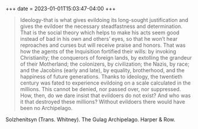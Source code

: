 +++
date = 2023-01-01T15:03:47-04:00
+++
> Ideology-that is what gives evildoing its long-sought justification and gives the evildoer the necessary steadfastness and determination. That is the social theory which helps to make his acts seem good instead of bad in his own and others’ eyes, so that he won’t hear reproaches and curses but will receive praise and honors. That was how the agents of the Inquisition fortified their wills: by invoking Christianity; the conquerors of foreign lands, by extolling the grandeur of their Motherland; the colonizers, by civilization; the Nazis, by race; and the Jacobins (early and late), by equality, brotherhood, and the happiness of future generations. Thanks to ideology, the twentieth century was fated to experience evildoing on a scale calculated in the millions. This cannot be denied, nor passed over, nor suppressed. How, then, do we dare insist that evildoers do not exist? And who was it that destroyed these millions? Without evildoers there would have been no Archipelago.

Solzhenitsyn (Trans. Whitney). The Gulag Archipelago. Harper & Row.
